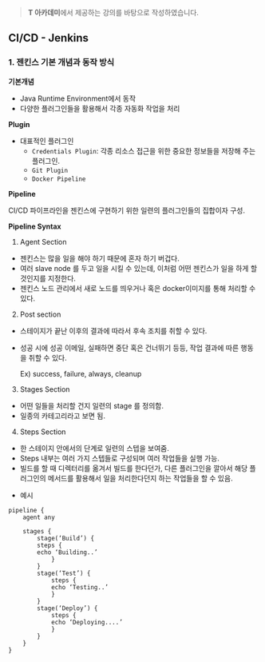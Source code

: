 > **T 아카데미**에서 제공하는 강의를 바탕으로 작성하였습니다.

## CI/CD - Jenkins

### 1. 젠킨스 기본 개념과 동작 방식

**기본개념**

- Java Runtime Environment에서 동작
- 다양한 플러그인들을 활용해서 각종 자동화 작업을 처리

**Plugin**

- 대표적인 플러그인
  - `Credentials Plugin`: 각종 리소스 접근을 위한 중요한 정보들을 저장해 주는 플러그인.
  - `Git Plugin`
  - `Docker Pipeline`

**Pipeline**

CI/CD 파이프라인을 젠킨스에 구현하기 위한 일련의 플러그인들의 집합이자 구성.

**Pipeline Syntax**

1. Agent Section

- 젠킨스는 많을 일을 해야 하기 때문에 혼자 하기 버겁다.
- 여러 slave node 를 두고 일을 시킬 수 있는데, 이처럼 어떤 젠킨스가 일을 하게 할 것인지를 지정한다.
- 젠킨스 노드 관리에서 새로 노드를 띄우거나 혹은 docker이미지를 통해 처리할 수 있다.

2. Post section

- 스테이지가 끝난 이후의 결과에 따라서 후속 조치를 취할 수 있다.
- 성공 시에 성공 이메일, 실패하면 중단 혹은 건너뛰기 등등, 작업 결과에 따른 행동을 취할 수 있다.

  Ex) success, failure, always, cleanup

3. Stages Section

- 어떤 일들을 처리할 건지 일련의
  stage 를 정의함.
- 일종의 카테고리라고 보면 됨.

4. Steps Section

- 한 스테이지 안에서의 단계로
  일련의 스텝을 보여줌.
- Steps 내부는 여러 가지 스텝들로 구성되며 여러 작업들을 실행 가능.
- 빌드를 할 때 디렉터리를 옮겨서 빌드를 한다던가, 다른 플러그인을 깔아서 해당 플러그인의 메서드를 활용해서 일을 처리한다던지 하는 작업들을 할 수 있음.

* 예시

```
pipeline {
    agent any

    stages {
        stage(‘Build’) {
        steps {
        echo ‘Building..’
            }
        }
        stage(‘Test’) {
            steps {
            echo ‘Testing..’
            }
        }
        stage(‘Deploy’) {
            steps {
            echo ‘Deploying....’
            }
        }
    }
}
```
